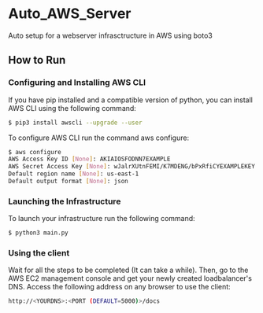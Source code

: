 # Auto_AWS_Server
Auto setup for a webserver infrasctructure in AWS using boto3

## How to Run

### Configuring and Installing AWS CLI

If you have pip installed and a compatible version of python, you can install AWS CLI using the following command:
```bash
$ pip3 install awscli --upgrade --user
```
To configure AWS CLI run the command aws configure:
```bash
$ aws configure
AWS Access Key ID [None]: AKIAIOSFODNN7EXAMPLE
AWS Secret Access Key [None]: wJalrXUtnFEMI/K7MDENG/bPxRfiCYEXAMPLEKEY
Default region name [None]: us-east-1
Default output format [None]: json
```

### Launching the Infrastructure

To launch your infrastructure run the following command:
```bash
$ python3 main.py
```

### Using the client

Wait for all the steps to be completed (It can take a while). Then, go to the AWS EC2 management console and get your newly created loadbalancer's DNS. Access the following address on any browser to use the client:
```bash
http://<YOURDNS>:<PORT (DEFAULT=5000)>/docs
```
